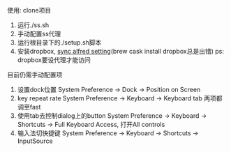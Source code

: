 使用:
clone项目
1. 运行./ss.sh
2. 手动配置ss代理
3. 运行根目录下的./setup.sh脚本
4. 安装dropbox, [sync alfred setting](https://www.alfredapp.com/help/advanced/sync/)(brew cask install dropbox总是出错)
ps: dropbox要设代理才能访问

目前仍需手动配置项
1. 设置dock位置
  System Preference -> Dock -> Position on Screen
2. key repeat rate
  System Preference -> Keyboard -> Keyboard tab
  两项都调至fast
3. 使用tab去控制dialog上的button
  System Preference -> Keyboard -> Shortcuts -> Full Keyboard Access, 打开All controls
4. 输入法切快捷键
  System Preference -> Keyboard -> Shortcuts -> InputSource
